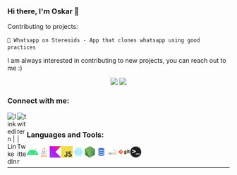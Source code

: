 ### Hi there, I'm Oskar  👋

Contributing to projects:

    🏦 Whatsapp on Stereoids - App that clones whatsapp using good practices

I am always interested in contributing to new projects, you can reach out to me :)

<p align = "center">
  <img src = "https://github-readme-stats.vercel.app/api?username=oskarlasota&show_icons=true&theme=bear" width = 400>
  <img src = "https://github-readme-streak-stats.herokuapp.com?user=oskarlasota&theme=dark&hide_border=true" width = 400>
</p>

### Connect with me:

[<img align="left" alt="linkedin | LinkedIn" width="22px" src="https://img.icons8.com/material-outlined/24/4a90e2/linkedin--v1.png" />][linkedin]
[<img align="left" alt="twitter | Twitter" width="22px" src="https://img.icons8.com/ios-glyphs/30/4a90e2/twitter--v1.png" />][twitter]
<br />

### Languages and Tools:

<img align="left" alt="android" width="26px" src="https://raw.githubusercontent.com/github/explore/80688e429a7d4ef2fca1e82350fe8e3517d3494d/topics/android/android.png" />
<img align="left" alt="java" width="26px" src="https://raw.githubusercontent.com/github/explore/80688e429a7d4ef2fca1e82350fe8e3517d3494d/topics/java/java.png" />
<img align="left" alt="kotlin" width="26px" src="https://raw.githubusercontent.com/github/explore/80688e429a7d4ef2fca1e82350fe8e3517d3494d/topics/kotlin/kotlin.png" />
<img align="left" alt="JavaScript" width="26px" src="https://raw.githubusercontent.com/github/explore/80688e429a7d4ef2fca1e82350fe8e3517d3494d/topics/javascript/javascript.png" />
<img align="left" alt="React" width="26px" src="https://raw.githubusercontent.com/github/explore/80688e429a7d4ef2fca1e82350fe8e3517d3494d/topics/react/react.png" />
<img align="left" alt="Node.js" width="26px" src="https://raw.githubusercontent.com/github/explore/80688e429a7d4ef2fca1e82350fe8e3517d3494d/topics/nodejs/nodejs.png" />
<img align="left" alt="SQL" width="26px" src="https://raw.githubusercontent.com/github/explore/80688e429a7d4ef2fca1e82350fe8e3517d3494d/topics/sql/sql.png" />
<img align="left" alt="MySQL" width="26px" src="https://raw.githubusercontent.com/github/explore/80688e429a7d4ef2fca1e82350fe8e3517d3494d/topics/mysql/mysql.png" />
<img align="left" alt="Git" width="26px" src="https://raw.githubusercontent.com/github/explore/80688e429a7d4ef2fca1e82350fe8e3517d3494d/topics/git/git.png" />
<img align="left" alt="Terminal" width="26px" src="https://raw.githubusercontent.com/github/explore/80688e429a7d4ef2fca1e82350fe8e3517d3494d/topics/terminal/terminal.png" />

<br />
<br />

---

[skintrial]: https://play.google.com/store/apps/details?id=com.frezzcoding.skincare
[linkedin]: https://linkedin.com/in/oskarlasota
[twitter]: https://twitter.com/frezzyygg
